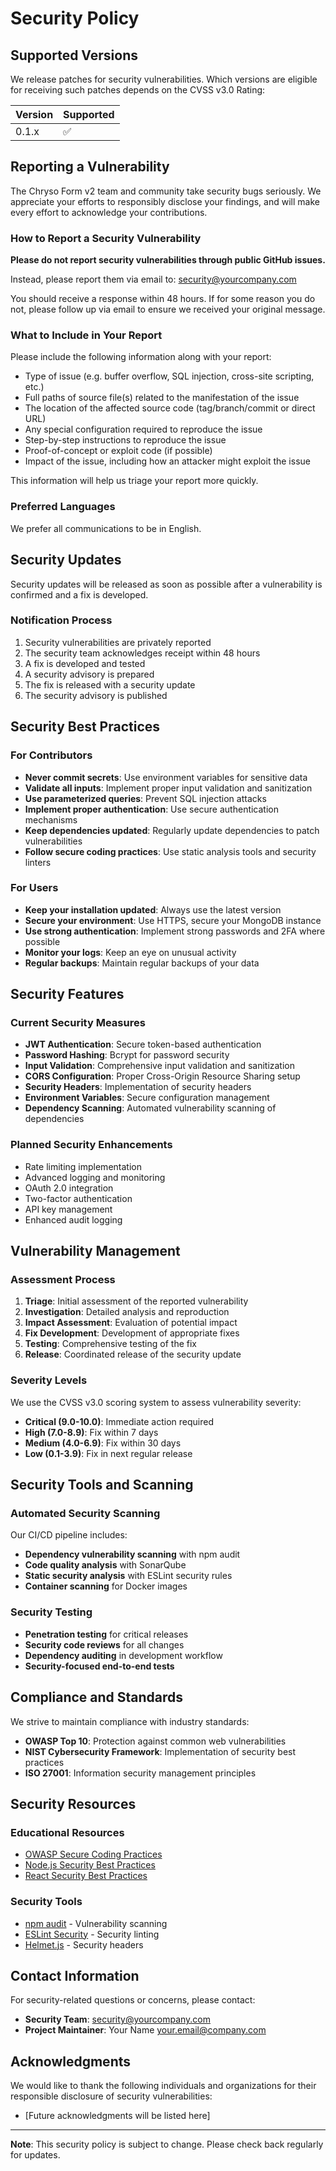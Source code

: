 # Security Policy

## Supported Versions

We release patches for security vulnerabilities. Which versions are eligible for
receiving such patches depends on the CVSS v3.0 Rating:

| Version | Supported          |
| ------- | ------------------ |
| 0.1.x   | :white_check_mark: |

## Reporting a Vulnerability

The Chryso Form v2 team and community take security bugs seriously. We
appreciate your efforts to responsibly disclose your findings, and will make
every effort to acknowledge your contributions.

### How to Report a Security Vulnerability

**Please do not report security vulnerabilities through public GitHub issues.**

Instead, please report them via email to:
[security@yourcompany.com](mailto:security@yourcompany.com)

You should receive a response within 48 hours. If for some reason you do not,
please follow up via email to ensure we received your original message.

### What to Include in Your Report

Please include the following information along with your report:

- Type of issue (e.g. buffer overflow, SQL injection, cross-site scripting,
  etc.)
- Full paths of source file(s) related to the manifestation of the issue
- The location of the affected source code (tag/branch/commit or direct URL)
- Any special configuration required to reproduce the issue
- Step-by-step instructions to reproduce the issue
- Proof-of-concept or exploit code (if possible)
- Impact of the issue, including how an attacker might exploit the issue

This information will help us triage your report more quickly.

### Preferred Languages

We prefer all communications to be in English.

## Security Updates

Security updates will be released as soon as possible after a vulnerability is
confirmed and a fix is developed.

### Notification Process

1. Security vulnerabilities are privately reported
2. The security team acknowledges receipt within 48 hours
3. A fix is developed and tested
4. A security advisory is prepared
5. The fix is released with a security update
6. The security advisory is published

## Security Best Practices

### For Contributors

- **Never commit secrets**: Use environment variables for sensitive data
- **Validate all inputs**: Implement proper input validation and sanitization
- **Use parameterized queries**: Prevent SQL injection attacks
- **Implement proper authentication**: Use secure authentication mechanisms
- **Keep dependencies updated**: Regularly update dependencies to patch
  vulnerabilities
- **Follow secure coding practices**: Use static analysis tools and security
  linters

### For Users

- **Keep your installation updated**: Always use the latest version
- **Secure your environment**: Use HTTPS, secure your MongoDB instance
- **Use strong authentication**: Implement strong passwords and 2FA where
  possible
- **Monitor your logs**: Keep an eye on unusual activity
- **Regular backups**: Maintain regular backups of your data

## Security Features

### Current Security Measures

- **JWT Authentication**: Secure token-based authentication
- **Password Hashing**: Bcrypt for password security
- **Input Validation**: Comprehensive input validation and sanitization
- **CORS Configuration**: Proper Cross-Origin Resource Sharing setup
- **Security Headers**: Implementation of security headers
- **Environment Variables**: Secure configuration management
- **Dependency Scanning**: Automated vulnerability scanning of dependencies

### Planned Security Enhancements

- Rate limiting implementation
- Advanced logging and monitoring
- OAuth 2.0 integration
- Two-factor authentication
- API key management
- Enhanced audit logging

## Vulnerability Management

### Assessment Process

1. **Triage**: Initial assessment of the reported vulnerability
2. **Investigation**: Detailed analysis and reproduction
3. **Impact Assessment**: Evaluation of potential impact
4. **Fix Development**: Development of appropriate fixes
5. **Testing**: Comprehensive testing of the fix
6. **Release**: Coordinated release of the security update

### Severity Levels

We use the CVSS v3.0 scoring system to assess vulnerability severity:

- **Critical (9.0-10.0)**: Immediate action required
- **High (7.0-8.9)**: Fix within 7 days
- **Medium (4.0-6.9)**: Fix within 30 days
- **Low (0.1-3.9)**: Fix in next regular release

## Security Tools and Scanning

### Automated Security Scanning

Our CI/CD pipeline includes:

- **Dependency vulnerability scanning** with npm audit
- **Code quality analysis** with SonarQube
- **Static security analysis** with ESLint security rules
- **Container scanning** for Docker images

### Security Testing

- **Penetration testing** for critical releases
- **Security code reviews** for all changes
- **Dependency auditing** in development workflow
- **Security-focused end-to-end tests**

## Compliance and Standards

We strive to maintain compliance with industry standards:

- **OWASP Top 10**: Protection against common web vulnerabilities
- **NIST Cybersecurity Framework**: Implementation of security best practices
- **ISO 27001**: Information security management principles

## Security Resources

### Educational Resources

- [OWASP Secure Coding Practices](https://owasp.org/www-project-secure-coding-practices-quick-reference-guide/)
- [Node.js Security Best Practices](https://nodejs.org/en/docs/guides/security/)
- [React Security Best Practices](https://snyk.io/blog/10-react-security-best-practices/)

### Security Tools

- [npm audit](https://docs.npmjs.com/cli/v8/commands/npm-audit) - Vulnerability
  scanning
- [ESLint Security](https://github.com/nodesecurity/eslint-plugin-security) -
  Security linting
- [Helmet.js](https://helmetjs.github.io/) - Security headers

## Contact Information

For security-related questions or concerns, please contact:

- **Security Team**: [security@yourcompany.com](mailto:security@yourcompany.com)
- **Project Maintainer**: Your Name <your.email@company.com>

## Acknowledgments

We would like to thank the following individuals and organizations for their
responsible disclosure of security vulnerabilities:

- [Future acknowledgments will be listed here]

---

**Note**: This security policy is subject to change. Please check back regularly
for updates.
